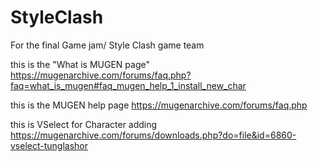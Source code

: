 # StyleClash
For the final Game jam/ Style Clash game team


this is the "What is MUGEN page"
https://mugenarchive.com/forums/faq.php?faq=what_is_mugen#faq_mugen_help_1_install_new_char

this is the MUGEN help page
https://mugenarchive.com/forums/faq.php

this is VSelect for Character adding
https://mugenarchive.com/forums/downloads.php?do=file&id=6860-vselect-tunglashor
